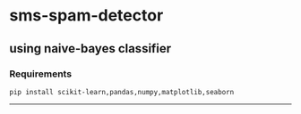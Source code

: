# sms-spam-detector
 using naive-bayes classifier
---
### Requirements
 ```
 pip install scikit-learn,pandas,numpy,matplotlib,seaborn
 ```
 ___
